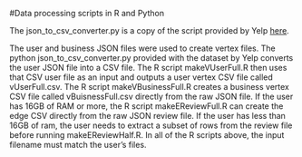 #Data processing scripts in R and Python

The json_to_csv_converter.py is a copy of the script provided by Yelp [here](https://github.com/Yelp/dataset-examples).

The user and business JSON files were used to create vertex files.
The python json_to_csv_converter.py provided with the dataset by Yelp converts the user JSON file into a CSV file.
The R script makeVUserFull.R then uses that CSV user file as an input and outputs a user vertex CSV file called vUserFull.csv.
The R script makeVBusinessFull.R creates a business vertex CSV file called vBuisnessFull.csv directly from the raw JSON file.
If the user has 16GB of RAM or more, the R script makeEReviewFull.R can create the edge CSV directly from the raw JSON review file.
If the user has less than 16GB of ram, the user needs to extract a subset of rows from the review file before running makeEReviewHalf.R. 
In all of the R scripts above, the input filename must match the user’s files.
